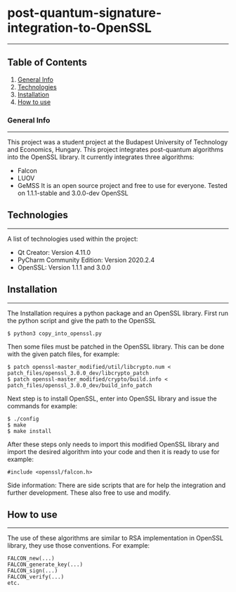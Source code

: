 # post-quantum-signature-integration-to-OpenSSL
***
## Table of Contents
1. [General Info](#general-info)
2. [Technologies](#technologies)
3. [Installation](#installation)
4. [How to use](#howtouse)
### General Info
***
This project was a student project at the Budapest University of Technology and Economics, Hungary. This project integrates post-quantum algorithms into the OpenSSL library. It currently integrates three algorithms:
* Falcon
* LUOV
* GeMSS
It is an open source project and free to use for everyone. Tested on 1.1.1-stable and 3.0.0-dev OpenSSL

## Technologies
***
A list of technologies used within the project:
* Qt Creator: Version 4.11.0
* PyCharm Community Edition: Version  2020.2.4
* OpenSSL: Version 1.1.1 and 3.0.0
## Installation
***
The Installation requires a python package and an OpenSSL library. First run the python script and give the path to the OpenSSL
```
$ python3 copy_into_openssl.py
```
Then some files must be patched in the OpenSSL library. This can be done with the given patch files, for example:
```
$ patch openssl-master_modified/util/libcrypto.num < patch_files/openssl_3.0.0_dev/libcrypto_patch
$ patch openssl-master_modified/crypto/build.info < patch_files/openssl_3.0.0_dev/build_info_patch
```
Next step is to install OpenSSL, enter into OpenSSL library and issue the commands for example:
```
$ ./config
$ make
$ make install
```
After these steps only needs to import this modified OpenSSL library and import the desired algorithm into your code and then it is ready to use for example:
```
#include <openssl/falcon.h>
```
Side information: There are side scripts that are for help the integration and further development. These also free to use and modify.
## How to use
***
The use of these algorithms are similar to RSA implementation in OpenSSL library, they use those conventions. For example:
```
FALCON_new(...)
FALCON_generate_key(...)
FALCON_sign(...)
FALCON_verify(...)
etc.
```
